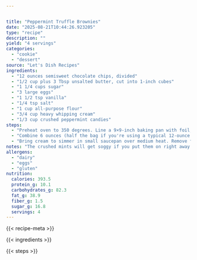 ```yaml
---


title: "Peppermint Truffle Brownies"
date: "2025-08-21T10:44:26.923205"
type: "recipe"
description: ""
yield: "4 servings"
categories:
  - "cookie"
  - "dessert"
source: "Let's Dish Recipes"
ingredients:
  - "12 ounces semisweet chocolate chips, divided"
  - "1/2 cup plus 3 Tbsp unsalted butter, cut into 1-inch cubes"
  - "1 1/4 cups sugar"
  - "3 large eggs"
  - "1 1/2 tsp vanilla"
  - "1/4 tsp salt"
  - "1 cup all-purpose flour"
  - "3/4 cup heavy whipping cream"
  - "1/3 cup crushed peppermint candies"
steps:
  - "Preheat oven to 350 degrees. Line a 9×9-inch baking pan with foil, leaving overhang “handles\". Spray foil with nonstick cooking spray."
  - "Combine 6 ounces (half the bag if you're using a typical 12-ounce size) of chocolate chips and butter in medium metal bowl. Set bowl over saucepan of simmering water and stir until chocolate and butter are melted and smooth. Alternately, melt chocolate and butter in a glass bowl in the microwave at 50% power, stirring every minute until melted and smooth. Cool chocolate mixture until lukewarm, 5 to 10 minutes. Meanwhile, whisk sugar, eggs, vanilla, and salt in large bowl to blend. Whisk in chocolate mixture. Stir in flour. Transfer batter to prepared baking pan. Bake brownies until tester inserted into center comes out with moist crumbs attached, about 30 minutes. Transfer pan to cooling rack and let brownies cool completely."
  - "Bring cream to simmer in small saucepan over medium heat. Remove from heat. Add remaining 6 ounces chocolate to hot cream and let stand 5 minutes to soften, then whisk until melted and smooth. Pour chocolate ganache over cooled brownies (still in pan) and spread to cover completely. Let stand at cool room temperature until topping is set, about 4 hours. Sprinkle with crushed candies. Using foil as aid, lift brownie sheet from pan. Fold down foil edges. Using large sharp knife, cut brownie sheet into 25 squares, wiping knife with hot moist cloth after each cut. (Don't skip this or the brownies will be a mess to cut.) Arrange brownies on platter and serve."
notes: "The crushed mints will get soggy if you put them on right away. I'd wait 'til the last minute to sprinkle them over the top of the ganache and lightly press them in. Also, this only makes a 9×9 pan, but you can get 36 bars out of it. Cut ‘em small…these puppies are rich."
allergens:
  - "dairy"
  - "eggs"
  - "gluten"
nutrition:
  calories: 393.5
  protein_g: 10.1
  carbohydrates_g: 82.3
  fat_g: 38.9
  fiber_g: 1.5
  sugar_g: 16.8
  servings: 4
---
```


{{< recipe-meta >}}

{{< ingredients >}}

{{< steps >}}
